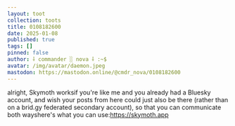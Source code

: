 ```yaml
---
layout: toot
collection: toots
title: 0108182600
date: 2025-01-08
published: true
tags: []
pinned: false
author: ⸸ commander ░ nova ⸸ :~$
avatar: /img/avatar/daemon.jpeg
mastodon: https://mastodon.online/@cmdr_nova/0108182600
---
```


alright, Skymoth worksif you're like me and you already had a Bluesky account, and wish your posts from here could just also be there (rather than on a brid.gy federated secondary account), so that you can communicate both wayshere's what you can use:https://skymoth.app
